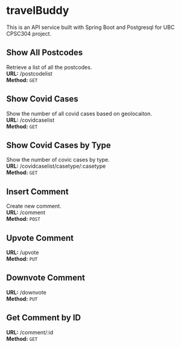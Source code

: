 # travelBuddy
This is an API service built with Spring Boot and Postgresql for UBC CPSC304 project.

## Show All Postcodes
Retrieve a list of all the postcodes.<br>
**URL:**
/postcodelist <br>
**Method:**
`GET`<br>

## Show Covid Cases
Show the number of all covid cases based on geolocaiton.<br>
**URL:**
/covidcaselist <br>
**Method:**
`GET`

## Show Covid Cases by Type
Show the number of covic cases by type.<br>
**URL:**
/covidcaselist/casetype/:casetype <br>
**Method:**
`GET`


## Insert Comment
Create new comment.<br>
**URL:**
/comment <br>
**Method:**
`POST`

## Upvote Comment
**URL:**
/upvote <br>
**Method:**
`PUT`


## Downvote Comment
**URL:**
/downvote <br>
**Method:**
`PUT`


## Get Comment by ID
**URL:**
/comment/:id <br>
**Method:**
`GET`


